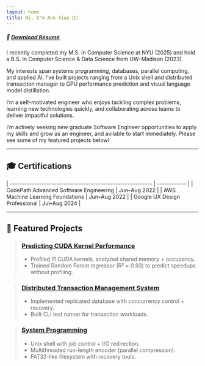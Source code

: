 ```yaml
---
layout: home
title: Hi, I'm Ann Xiao 👋🏼
---
```

##### 📄 [Download Résumé](/assets/resume.pdf)

I recently completed my M.S. in Computer Science at NYU (2025) and hold a B.S. in Computer Science & Data Science from UW–Madison (2023).

My interests span systems programming, databases, parallel computing, and applied AI. I’ve built projects ranging from a Unix shell and distributed transaction manager to GPU performance prediction and visual language model distillation.

I’m a self-motivated engineer who enjoys tackling complex problems, learning new technologies quickly, and collaborating across teams to deliver impactful solutions.

I’m actively seeking new graduate Software Engineer opportunities to apply my skills and grow as an engineer, and avilable to start immediately. Please see some of my featured projects below!

---

## 🎓 Certifications

| ---------------------------------------------------------- | ------------ |
| CodePath Advanced Software Engineering                     | Jun–Aug 2022 |
| AWS Machine Learning Foundations                           | Jun–Aug 2022 |
| Google UX Design Professional                              | Jul–Aug 2024 |

---

## 🌟 Featured Projects
<!-- &nbsp;&nbsp;&nbsp;<span style="font-size:0.6em; font-weight:normal;">[📄 Download Résumé](resume.pdf)</span> -->

> ### [Predicting CUDA Kernel Performance](https://github.com/yourusername/cuda-performance)
> - Profiled 11 CUDA kernels, analyzed shared memory + occupancy.  
> - Trained Random Forest regressor (R² = 0.93) to predict speedups without profiling.  

> ### [Distributed Transaction Management System](https://github.com/yourusername/distributed-tx)
> - Implemented replicated database with concurrency control + recovery.  
> - Built CLI test runner for transaction workloads.  

> ### [System Programming](https://github.com/yourusername/system-prog)
> - Unix shell with job control + I/O redirection.  
> - Multithreaded run-length encoder (parallel compression).  
> - FAT32-like filesystem with recovery tools.  
